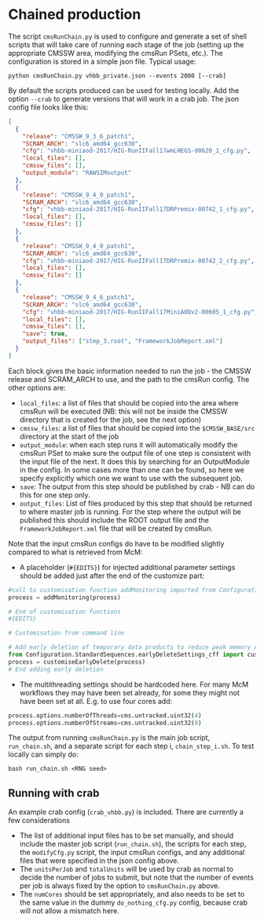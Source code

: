 # Chained production

The script `cmsRunChain.py` is used to configure and generate a set of shell scripts that will take care of running each stage of the job (setting up the appropriate CMSSW area, modifying the cmsRun PSets, etc.). The configuration is stored in a simple json file. Typical usage:

    python cmsRunChain.py vhbb_private.json --events 2000 [--crab]

By default the scripts produced can be used for testing locally. Add the option `--crab` to generate versions that will work in a crab job. The json config file looks like this:

```json
[
  {
    "release": "CMSSW_9_3_6_patch1",
    "SCRAM_ARCH": "slc6_amd64_gcc630",
    "cfg": "vhbb-miniaod-2017/HIG-RunIIFall17wmLHEGS-00620_1_cfg.py",
    "local_files": [],
    "cmssw_files": [],
    "output_module": "RAWSIMoutput"
  },
  {
    "release": "CMSSW_9_4_0_patch1",
    "SCRAM_ARCH": "slc6_amd64_gcc630",
    "cfg": "vhbb-miniaod-2017/HIG-RunIIFall17DRPremix-00742_1_cfg.py",
    "local_files": [],
    "cmssw_files": []
  },
  {
    "release": "CMSSW_9_4_0_patch1",
    "SCRAM_ARCH": "slc6_amd64_gcc630",
    "cfg": "vhbb-miniaod-2017/HIG-RunIIFall17DRPremix-00742_2_cfg.py",
    "local_files": [],
    "cmssw_files": []
  },
  {
    "release": "CMSSW_9_4_6_patch1",
    "SCRAM_ARCH": "slc6_amd64_gcc630",
    "cfg": "vhbb-miniaod-2017/HIG-RunIIFall17MiniAODv2-00605_1_cfg.py",
    "local_files": [],
    "cmssw_files": [],
    "save": true,
    "output_files": ["step_3.root", "FrameworkJobReport.xml"]
  }
]
```

Each block gives the basic information needed to run the job - the CMSSW release and SCRAM_ARCH to use, and the path to the cmsRun config. The other options are:

 * `local_files`: a list of files that should be copied into the area where cmsRun will be executed (NB: this will not be inside the CMSSW directory that is created for the job, see the next option)
 * `cmssw_files`: a list of files that should be copied into the `$CMSSW_BASE/src` directory at the start of the job
 * `output_module`: when each step runs it will automatically modify the cmsRun PSet to make sure the output file of one step is consistent with the input file of the next. It does this by searching for an OutputModule in the config. In some cases more than one can be found, so here we specify explicitly which one we want to use with the subsequent job.
 * `save`: The output from this step should be published by crab - NB can do this for one step only.
 * `output_files`: List of files produced by this step that should be returned to where master job is running. For the step where the output will be published this should include the ROOT output file and the `FrameworkJobReport.xml` file that will be created by cmsRun.

Note that the input cmsRun configs do have to be modified slightly compared to what is retrieved from McM:

 * A placeholder (`#{EDITS}`) for injected additional parameter settings should be added just after the end of the customize part:

```py
#call to customisation function addMonitoring imported from Configuration.DataProcessing.Utils
process = addMonitoring(process)

# End of customisation functions
#{EDITS}

# Customisation from command line

# Add early deletion of temporary data products to reduce peak memory need
from Configuration.StandardSequences.earlyDeleteSettings_cff import customiseEarlyDelete
process = customiseEarlyDelete(process)
# End adding early deletion
```

 * The multithreading settings should be hardcoded here. For many McM workflows they may have been set already, for some they might not have been set at all. E.g. to use four cores add:

```py
process.options.numberOfThreads=cms.untracked.uint32(4)
process.options.numberOfStreams=cms.untracked.uint32(0)
```

The output from running `cmsRunChain.py` is the main job script, `run_chain.sh`, and a separate script for each step i, `chain_step_i.sh`. To test locally can simply do:

    bash run_chain.sh <RNG seed>


## Running with crab

An example crab config (`crab_vhbb.py`) is included. There are currently a few considerations

 * The list of additional input files has to be set manually, and should include the master job script (`run_chain.sh`), the scripts for each step, the `modifyCfg.py` script, the input cmsRun configs, and any additional files that were specified in the json config above.
 * The `unitsPerJob` and `totalUnits` will be used by crab as normal to decide the number of jobs to submit, but note that the number of events per job is always fixed by the option to `cmsRunChain.py` above.
 * The `numCores` should be set appropriately, and also needs to be set to the same value in the dummy `do_nothing_cfg.py` config, because crab will not allow a mismatch here.
